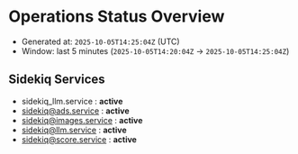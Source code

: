 # Operations Status Overview

- Generated at: `2025-10-05T14:25:04Z` (UTC)
- Window: last 5 minutes (`2025-10-05T14:20:04Z` → `2025-10-05T14:25:04Z`)

## Sidekiq Services
- sidekiq_llm.service : **active**
- sidekiq@ads.service : **active**
- sidekiq@images.service : **active**
- sidekiq@llm.service : **active**
- sidekiq@score.service : **active**

